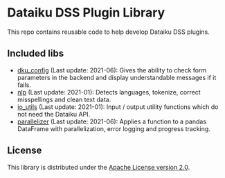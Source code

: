 # Dataiku DSS Plugin Library

This repo contains reusable code to help develop Dataiku DSS plugins.

## Included libs

- [dku_config](dkulib/dku_config) (Last update: 2021-06): Gives the ability to check form parameters in the backend and display understandable messages if it fails.
- [nlp](dkulib/nlp) (Last update: 2021-01): Detects languages, tokenize, correct misspellings and clean text data.
- [io_utils](dkulib/io_utils) (Last update: 2021-01): Input / output utility functions which do not need the Dataiku API.
- [parallelizer](dkulib/parallelizer) (Last update: 2021-06): Applies a function to a pandas DataFrame with parallelization, error logging and progress tracking.

## License

This library is distributed under the [Apache License version 2.0](LICENSE).
